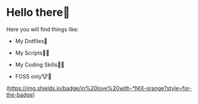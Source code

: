 # Hello there👋

Here you will find things like:

- My Dotfiles👻

- My Scripts📝🤤

- My Coding Skills🤡🤡

- FOSS only🐮🐧

(https://img.shields.io/badge/in%20love%20with-*NIX-orange?style=for-the-badge)
